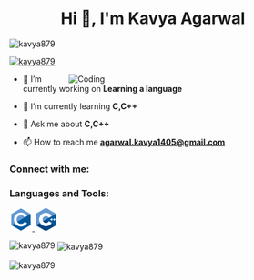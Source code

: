 <h1 align="center">Hi 👋, I'm Kavya Agarwal</h1>


<p align="left"> <img src="https://komarev.com/ghpvc/?username=kavya879&label=Profile%20views&color=0e75b6&style=flat" alt="kavya879" /> </p>

<p align="left"> <a href="https://github.com/ryo-ma/github-profile-trophy"><img src="https://github-profile-trophy.vercel.app/?username=kavya879" alt="kavya879" /></a> </p>
<img align="right" alt="Coding" width="400" src="https://i.pinimg.com/originals/e4/26/70/e426702edf874b181aced1e2fa5c6cde.gif">

- 🔭 I’m currently working on **Learning a language**

- 🌱 I’m currently learning **C,C++**

- 💬 Ask me about **C,C++**

- 📫 How to reach me **agarwal.kavya1405@gmail.com**

<h3 align="left">Connect with me:</h3>
<p align="left">
<a href="https://www.linkedin.com/in/kavyaagarwal1405/" /></a>
</p>

<h3 align="left">Languages and Tools:</h3>
<p align="left"> <a href="https://www.cprogramming.com/" target="_blank" rel="noreferrer"> <img src="https://raw.githubusercontent.com/devicons/devicon/master/icons/c/c-original.svg" alt="c" width="40" height="40"/> </a> <a href="https://www.w3schools.com/cpp/" target="_blank" rel="noreferrer"> <img src="https://raw.githubusercontent.com/devicons/devicon/master/icons/cplusplus/cplusplus-original.svg" alt="cplusplus" width="40" height="40"/> </a> </p>

<p><img align="left" src="https://github-readme-stats.vercel.app/api/top-langs?username=kavya879&show_icons=true&locale=en&layout=compact" alt="kavya879" /></p>

<p>&nbsp;<img align="center" src="https://github-readme-stats.vercel.app/api?username=kavya879&show_icons=true&locale=en" alt="kavya879" /></p>

<p><img align="center" src="https://github-readme-streak-stats.herokuapp.com/?user=kavya879&" alt="kavya879" /></p>
